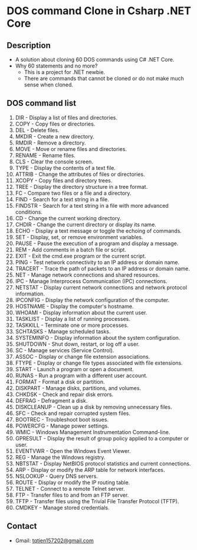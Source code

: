 # DOS command Clone in Csharp .NET Core

## Description
- A solution about cloning 60 DOS commands using C# .NET Core.
- Why 60 statements and no more?
  - This is a project for .NET newbie.
  - There are commands that cannot be cloned or do not make much sense when cloned.

## DOS command list
1. DIR - Display a list of files and directories.
2. COPY - Copy files or directories.
3. DEL - Delete files.
4. MKDIR - Create a new directory.
5. RMDIR - Remove a directory.
6. MOVE - Move or rename files and directories.
7. RENAME - Rename files.
8. CLS - Clear the console screen.
9. TYPE - Display the contents of a text file.
10. ATTRIB - Change the attributes of files or directories.
11. XCOPY - Copy files and directory trees.
12. TREE - Display the directory structure in a tree format.
13. FC - Compare two files or a file and a directory.
14. FIND - Search for a text string in a file.
15. FINDSTR - Search for a text string in a file with more advanced conditions.
16. CD - Change the current working directory.
17. CHDIR - Change the current directory or display its name.
18. ECHO - Display a text message or toggle the echoing of commands.
19. SET - Display, set, or remove environment variables.
20. PAUSE - Pause the execution of a program and display a message.
21. REM - Add comments in a batch file or script.
22. EXIT - Exit the cmd.exe program or the current script.
23. PING - Test network connectivity to an IP address or domain name.
24. TRACERT - Trace the path of packets to an IP address or domain name.
25. NET - Manage network connections and shared resources.
26. IPC - Manage Interprocess Communication (IPC) connections.
27. NETSTAT - Display current network connections and network protocol information.
28. IPCONFIG - Display the network configuration of the computer.
29. HOSTNAME - Display the computer's hostname.
30. WHOAMI - Display information about the current user.
31. TASKLIST - Display a list of running processes.
32. TASKKILL - Terminate one or more processes.
33. SCHTASKS - Manage scheduled tasks.
34. SYSTEMINFO - Display information about the system configuration.
35. SHUTDOWN - Shut down, restart, or log off a user.
36. SC - Manage services (Service Control).
37. ASSOC - Display or change file extension associations.
38. FTYPE - Display or change file types associated with file extensions.
39. START - Launch a program or open a document.
40. RUNAS - Run a program with a different user account.
41. FORMAT - Format a disk or partition.
42. DISKPART - Manage disks, partitions, and volumes.
43. CHKDSK - Check and repair disk errors.
44. DEFRAG - Defragment a disk.
45. DISKCLEANUP - Clean up a disk by removing unnecessary files.
46. SFC - Check and repair corrupted system files.
47. BOOTREC - Troubleshoot boot issues.
48. POWERCFG - Manage power settings.
49. WMIC - Windows Management Instrumentation Command-line.
50. GPRESULT - Display the result of group policy applied to a computer or user.
51. EVENTVWR - Open the Windows Event Viewer.
52. REG - Manage the Windows registry.
53. NBTSTAT - Display NetBIOS protocol statistics and current connections.
54. ARP - Display or modify the ARP table for network interfaces.
55. NSLOOKUP - Query DNS servers.
56. ROUTE - Display or modify the IP routing table.
57. TELNET - Connect to a remote Telnet server.
58. FTP - Transfer files to and from an FTP server.
59. TFTP - Transfer files using the Trivial File Transfer Protocol (TFTP).
60. CMDKEY - Manage stored credentials.

## Contact
- Gmail: tqtien157202@gmail.com
